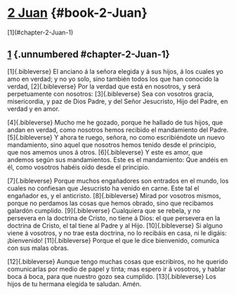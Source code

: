 # [2 Juan](ch001.xhtml) {#book-2-Juan}

<div id="chapterlinks-2-Juan" class="chapterlinks">[1](#chapter-2-Juan-1) </div>

## [1](ch066.xhtml) {.unnumbered #chapter-2-Juan-1} 
[1]{.bibleverse} El anciano á la señora elegida y á sus hijos, á los cuales yo amo en verdad; y no yo solo, sino también todos los que han conocido la verdad, [2]{.bibleverse} Por la verdad que está en nosotros, y será perpetuamente con nosotros: [3]{.bibleverse} Sea con vosotros gracia, misericordia, y paz de Dios Padre, y del Señor Jesucristo, Hijo del Padre, en verdad y en amor.

[4]{.bibleverse} Mucho me he gozado, porque he hallado de tus hijos, que andan en verdad, como nosotros hemos recibido el mandamiento del Padre. [5]{.bibleverse} Y ahora te ruego, señora, no como escribiéndote un nuevo mandamiento, sino aquel que nosotros hemos tenido desde el principio, que nos amemos unos á otros. [6]{.bibleverse} Y este es amor, que andemos según sus mandamientos. Este es el mandamiento: Que andéis en él, como vosotros habéis oído desde el principio.

[7]{.bibleverse} Porque muchos engañadores son entrados en el mundo, los cuales no confiesan que Jesucristo ha venido en carne. Este tal el engañador es, y el anticristo. [8]{.bibleverse} Mirad por vosotros mismos, porque no perdamos las cosas que hemos obrado, sino que recibamos galardón cumplido. [9]{.bibleverse} Cualquiera que se rebela, y no persevera en la doctrina de Cristo, no tiene á Dios: el que persevera en la doctrina de Cristo, el tal tiene al Padre y al Hijo. [10]{.bibleverse} Si alguno viene á vosotros, y no trae esta doctrina, no lo recibáis en casa, ni le digáis: ¡bienvenido! [11]{.bibleverse} Porque el que le dice bienvenido, comunica con sus malas obras.

[12]{.bibleverse} Aunque tengo muchas cosas que escribiros, no he querido comunicarlas por medio de papel y tinta; mas espero ir á vosotros, y hablar boca á boca, para que nuestro gozo sea cumplido. [13]{.bibleverse} Los hijos de tu hermana elegida te saludan. Amén. 